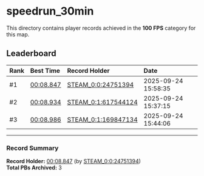 # speedrun_30min

This directory contains player records achieved in the **100 FPS** category for this map.

## Leaderboard

| Rank | Best Time | Record Holder | Date                |
| :--- | :-------- | :------------ | :------------------ |
| #1   | [00:08.847](./00008847_STEAM_0_0_24751394_20250924-155835.zip) | [STEAM_0:0:24751394](https://speedrun16.com/profile/STEAM_0:0:24751394)   | 2025-09-24 15:58:35 |
| #2   | [00:08.934](./00008934_STEAM_0_1_617544124_20250924-153715.zip) | [STEAM_0:1:617544124](https://speedrun16.com/profile/STEAM_0:1:617544124)   | 2025-09-24 15:37:15 |
| #3   | [00:08.986](./00008986_STEAM_0_1_169847134_20250924-154406.zip) | [STEAM_0:1:169847134](https://speedrun16.com/profile/STEAM_0:1:169847134)   | 2025-09-24 15:44:06 |

---

### Record Summary
**Record Holder:** [00:08.847](./00008847_STEAM_0_0_24751394_20250924-155835.zip) (by [STEAM_0:0:24751394](https://speedrun16.com/profile/STEAM_0:0:24751394))  
**Total PBs Archived:** 3